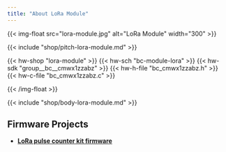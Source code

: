 ```yaml
---
title: "About LoRa Module"
---
```


{{< img-float src="lora-module.jpg" alt="LoRa Module" width="300" >}}

{{< include "shop/pitch-lora-module.md" >}}

{{< hw-shop "lora-module" >}}
{{< hw-sch "bc-module-lora" >}}
{{< hw-sdk "group__bc__cmwx1zzabz" >}}
{{< hw-h-file "bc_cmwx1zzabz.h" >}}
{{< hw-c-file "bc_cmwx1zzabz.c" >}}

{{< /img-float >}}

{{< include "shop/body-lora-module.md" >}}

## Firmware Projects

* [**LoRa pulse counter kit firmware**](https://github.com/bigclownlabs/bcf-kit-lora-pulse-counter/releases)
